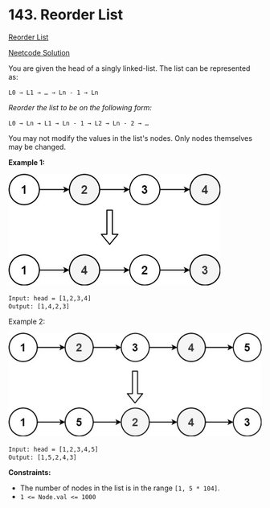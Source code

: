 # 143. Reorder List

[Reorder List](https://leetcode.com/problems/reorder-list/description/)

[Neetcode Solution](https://www.youtube.com/watch?v=S5bfdUTrKLM&pp=ygUVbmVldGNvZGUgcmVvcmRlciBsaXN0)

You are given the head of a singly linked-list. The list can be represented as:

```
L0 → L1 → … → Ln - 1 → Ln
```

<em>Reorder the list to be on the following form:</em>

```
L0 → Ln → L1 → Ln - 1 → L2 → Ln - 2 → …
```

You may not modify the values in the list's nodes. Only nodes themselves may be
changed.

**Example 1:**

<img src="./reorder_list_01.jpg" />

```
Input: head = [1,2,3,4]
Output: [1,4,2,3]
```

Example 2:

<img src="./reorder_list_02.jpg" />

```
Input: head = [1,2,3,4,5]
Output: [1,5,2,4,3]
```

**Constraints:**

- The number of nodes in the list is in the range `[1, 5 * 104]`.
- `1 <= Node.val <= 1000`
